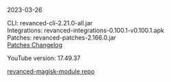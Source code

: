 2023-03-26
  
CLI: revanced-cli-2.21.0-all.jar  
Integrations: revanced-integrations-0.100.1-v0.100.1.apk  
Patches: revanced-patches-2.166.0.jar  
[Patches Changelog](https://github.com/revanced/revanced-patches/releases/tag/v2.166.0)  

YouTube version: 17.49.37  

[revanced-magisk-module repo](https://github.com/j-hc/revanced-magisk-module)
